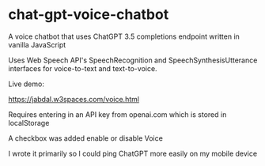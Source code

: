 # chat-gpt-voice-chatbot
A voice chatbot that uses ChatGPT 3.5 completions endpoint written in vanilla JavaScript

Uses Web Speech API's SpeechRecognition and SpeechSynthesisUtterance interfaces for voice-to-text and text-to-voice. 

Live demo:

https://jabdal.w3spaces.com/voice.html

Requires entering in an API key from openai.com which is stored in localStorage 

A checkbox was added enable or disable Voice

I wrote it primarily so I could ping ChatGPT more easily on my mobile device

